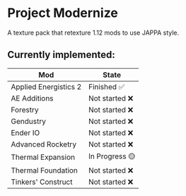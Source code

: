 # Project Modernize
A texture pack that retexture 1.12 mods to use JAPPA style.

## Currently implemented:

| Mod  | State |
| ------------- | ------------- |
| Applied Energistics 2 | Finished ✅ |
| AE Additions | Not started ❌ |
| Forestry | Not started ❌ |
| Gendustry | Not started ❌ |
| Ender IO | Not started ❌ |
| Advanced Rocketry | Not started ❌ |
| Thermal Expansion  | In Progress 🟡 |
| Thermal Foundation | Not started ❌ |
| Tinkers' Construct | Not started ❌ |

